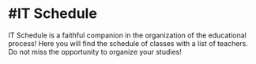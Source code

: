 # #IT Schedule
IT Schedule is a faithful companion in the organization of the educational process! Here you will find the schedule of classes with a list of teachers. Do not miss the opportunity to organize your studies!
